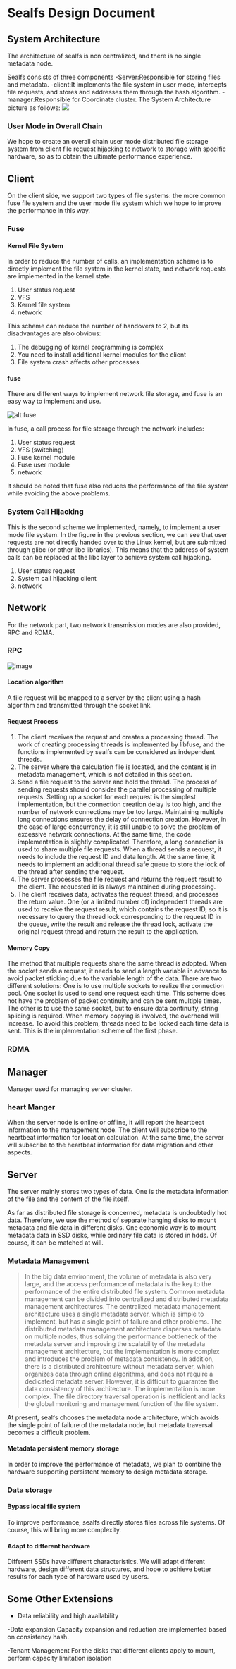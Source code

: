 # Sealfs Design Document

## System Architecture
The architecture of sealfs is non centralized, and there is no single metadata node. 

Sealfs consists of three components
-Server:Responsible for storing files and metadata.
-client:It implements the file system in user mode, intercepts file requests, and stores and addresses them through the hash algorithm.
-manager:Responsible for Coordinate cluster.
The System Architecture picture as follows:
![](images/architecture.jpg)

### User Mode in Overall Chain 
We hope to create an overall chain user mode distributed file storage system from client file request hijacking to network to storage with specific hardware, so as to obtain the ultimate performance experience.

## Client
On the client side, we support two types of file systems: the more common fuse file system and the user mode file system which we hope to improve the performance in this way.

### Fuse

#### Kernel File System
In order to reduce the number of calls, an implementation scheme is to directly implement the file system in the kernel state, and network requests are implemented in the kernel state.
1. User status request
2. VFS
3. Kernel file system
4. network

This scheme can reduce the number of handovers to 2, but its disadvantages are also obvious:
1. The debugging of kernel programming is complex
2. You need to install additional kernel modules for the client
3. File system crash affects other processes

#### fuse
There are different ways to implement network file storage, and fuse is an easy way to implement and use.

![alt fuse](https://imgconvert.csdnimg.cn/aHR0cHM6Ly9tbWJpei5xcGljLmNuL21tYml6X3BuZy9kNGhvWUpseE9qTnNvaWNRQkUwM01aRDBrWjNmY3VpYWVRZzJmV1RlNFlWV3RUYko5aWN1cG1iZ1IwZGd1RUlrTTloTzZzaWJQdU80VTlFNzlpYWczWWljdlE4US82NDA?x-oss-process=image/format,png)

In fuse, a call process for file storage through the network includes:
1. User status request
2. VFS (switching)
3. Fuse kernel module
4. Fuse user module
5. network

It should be noted that fuse also reduces the performance of the file system while avoiding the above problems.

### System Call Hijacking
This is the second scheme we implemented, namely, to implement a user mode file system. In the figure in the previous section, we can see that user requests are not directly handed over to the Linux kernel, but are submitted through glibc (or other libc libraries). This means that the address of system calls can be replaced at the libc layer to achieve system call hijacking.
1. User status request
2. System call hijacking client
3. network

## Network 
For the network part, two network transmission modes are also provided, RPC and RDMA.

### RPC
![image](https://user-images.githubusercontent.com/14962503/189853670-d10c29e8-34d7-468e-baa6-36c8fa65a3c9.png)

#### Location algorithm
A file request will be mapped to a server by the client using a hash algorithm and transmitted through the socket link.

#### Request Process

1. The client receives the request and creates a processing thread. The work of creating processing threads is implemented by libfuse, and the functions implemented by sealfs can be considered as independent threads.
2. The server where the calculation file is located, and the content is in metadata management, which is not detailed in this section.
3. Send a file request to the server and hold the thread. The process of sending requests should consider the parallel processing of multiple requests. Setting up a socket for each request is the simplest implementation, but the connection creation delay is too high, and the number of network connections may be too large. Maintaining multiple long connections ensures the delay of connection creation. However, in the case of large concurrency, it is still unable to solve the problem of excessive network connections. At the same time, the code implementation is slightly complicated. Therefore, a long connection is used to share multiple file requests. When a thread sends a request, it needs to include the request ID and data length. At the same time, it needs to implement an additional thread safe queue to store the lock of the thread after sending the request.
4. The server processes the file request and returns the request result to the client. The requested id is always maintained during processing.
5. The client receives data, activates the request thread, and processes the return value. One (or a limited number of) independent threads are used to receive the request result, which contains the request ID, so it is necessary to query the thread lock corresponding to the request ID in the queue, write the result and release the thread lock, activate the original request thread and return the result to the application.

#### Memory Copy

The method that multiple requests share the same thread is adopted. When the socket sends a request, it needs to send a length variable in advance to avoid packet sticking due to the variable length of the data. There are two different solutions:
One is to use multiple sockets to realize the connection pool. One socket is used to send one request each time. This scheme does not have the problem of packet continuity and can be sent multiple times.
The other is to use the same socket, but to ensure data continuity, string splicing is required. When memory copying is involved, the overhead will increase. To avoid this problem, threads need to be locked each time data is sent. This is the implementation scheme of the first phase.

### RDMA

## Manager
Manager used for managing server cluster.

### heart Manger
When the server node is online or offline, it will report the heartbeat information to the management node. The client will subscribe to the heartbeat information for location calculation. At the same time, the server will subscribe to the heartbeat information for data migration and other aspects.

## Server
The server mainly stores two types of data. One is the metadata information of the file and the content of the file itself.

As far as distributed file storage is concerned, metadata is undoubtedly hot data. Therefore, we use the method of separate hanging disks to mount metadata and file data in different disks. One economic way is to mount metadata data in SSD disks, while ordinary file data is stored in hdds. Of course, it can be matched at will.

### Metadata Management

>In the big data environment, the volume of metadata is also very large, and the access performance of metadata is the key to the performance of the entire distributed file system. Common metadata management can be divided into centralized and distributed metadata management architectures. The centralized metadata management architecture uses a single metadata server, which is simple to implement, but has a single point of failure and other problems. The distributed metadata management architecture disperses metadata on multiple nodes, thus solving the performance bottleneck of the metadata server and improving the scalability of the metadata management architecture, but the implementation is more complex and introduces the problem of metadata consistency. In addition, there is a distributed architecture without metadata server, which organizes data through online algorithms, and does not require a dedicated metadata server. However, it is difficult to guarantee the data consistency of this architecture. The implementation is more complex. The file directory traversal operation is inefficient and lacks the global monitoring and management function of the file system.

At present, sealfs chooses the metadata node architecture, which avoids the single point of failure of the metadata node, but metadata traversal becomes a difficult problem.

#### Metadata persistent memory storage

In order to improve the performance of metadata, we plan to combine the hardware supporting persistent memory to design metadata storage.

### Data storage

#### Bypass local file system
To improve performance, sealfs directly stores files across file systems. Of course, this will bring more complexity.

#### Adapt to different hardware
Different SSDs have different characteristics. We will adapt different hardware, design different data structures, and hope to achieve better results for each type of hardware used by users.

## Some Other Extensions

- Data reliability and high availability

-Data expansion
Capacity expansion and reduction are implemented based on consistency hash.

-Tenant Management
For the disks that different clients apply to mount, perform capacity limitation isolation

